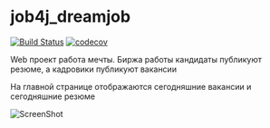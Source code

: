 # job4j_dreamjob

[![Build Status](https://app.travis-ci.com/demonick82/job4j_dreamjob.svg?branch=master)](https://app.travis-ci.com/demonick82/job4j_dreamjob)
[![codecov](https://codecov.io/gh/demonick82/job4j_dreamjob/branch/master/graph/badge.svg?token=LbSSxJj4Pl)](https://codecov.io/gh/demonick82/job4j_dreamjob)

Web проект работа мечты. Биржа работы кандидаты публикуют резюме, а кадровики публикуют вакансии

На главной странице отображаются сегодняшние вакансии и сегодняшние резюме

![ScreenShot](images/1.png)